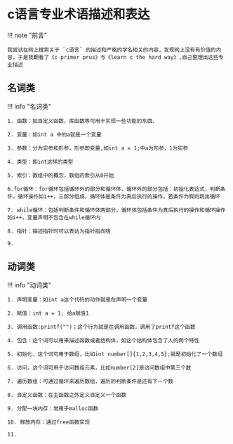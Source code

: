 # c语言专业术语描述和表达   
!!! note "前言"

    我尝试在网上搜索关于 `c语言` 的描述和严格的学名相关的内容，发现网上没有有价值的内容，于是我翻看了《c primer prus》与《learn c the hard way》,自己整理出这些专业描述

## 名词类
!!! info "名词类"

    1. 函数：如自定义函数，库函数等可用于实现一些功能的东西、
    
    2. 变量：如int a 中的a就是一个变量
    
    3. 参数：分为实参和形参，形参即变量,如int a = 1;中a为形参，1为实参
    
    4. 类型：即int这样的类型
    
    5. 索引：数组中的概念，数组的索引从0开始
    
    6.for循环：for循环包括循环外的部分和循环体，循环外的部分包括：初始化表达式，判断条件，循环操作如i++，三部分组成，循环体是条件为真后执行的操作，若条件为假则跳出循环
    
    7. while循环：包括判断条件和循环体两部分，循环体包括条件为真后执行的操作和循环操作如i++，变量声明不包含在while循环内
    
    8. 指针：描述指针时可以表达为指针指向啥
    
    9. 



## 动词类
!!! info "动词类"

    1. 声明变量：如int a这个代码的动作就是在声明一个变量
    
    2. 赋值：int a = 1; 给a赋值1
    
    3. 调用函数:printf("")；这个行为就是在调用函数，调用了printf这个函数
    
    4. 包含：这个词可以用来描述函数或者结构体，如这个结构体包含了人的两个特性
    
    5. 初始化，这个词可用于数组，比如int number[]{1,2,3,4,5};就是初始化了一个数组
    
    6. 访问，这个词可用于访问数组元素，比如number[2]是访问数组中第三个数
    
    7. 遍历数组：可通过循环来遍历数组，遍历的判断条件是还有下一个数
    
    8. 自定义函数：在主函数之外定义自定义一个函数
    
    9. 分配一块内存：常用于malloc函数
    
    10. 释放内存：通过free函数实现
    
    11. 

































